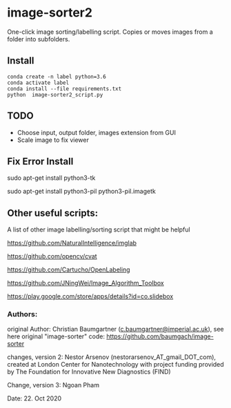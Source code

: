 # image-sorter2

One-click image sorting/labelling script. Copies or moves images from a folder into subfolders.

## Install 
```
conda create -n label python=3.6
conda activate label 
conda install --file requirements.txt
python  image-sorter2_script.py
```

## TODO 
* Choose input, output folder, images extension from GUI
* Scale image to fix viewer 





## Fix Error Install 
sudo apt-get install python3-tk 

sudo apt-get install python3-pil python3-pil.imagetk


## Other useful scripts:
A list of other image labelling/sorting script that might be helpful

https://github.com/NaturalIntelligence/imglab

https://github.com/opencv/cvat

https://github.com/Cartucho/OpenLabeling

https://github.com/JNingWei/Image_Algorithm_Toolbox

https://play.google.com/store/apps/details?id=co.slidebox

### Authors:
original Author: Christian Baumgartner (c.baumgartner@imperial.ac.uk),
see here original "image-sorter" code: https://github.com/baumgach/image-sorter

changes, version 2: Nestor Arsenov (nestorarsenov_AT_gmail_DOT_com), created at London Center for Nanotechnology with project funding provided by The Foundation for Innovative New Diagnostics (FIND)

Change, version 3: Ngoan Pham


Date: 22. Oct 2020
